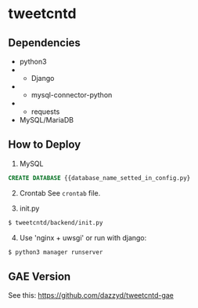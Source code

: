 # tweetcntd

## Dependencies
* python3
* - Django
* - mysql-connector-python
* - requests
* MySQL/MariaDB

## How to Deploy
1. MySQL
```sql
CREATE DATABASE {{database_name_setted_in_config.py}
```

2. Crontab
See `crontab` file.

3. init.py
```bash
$ tweetcntd/backend/init.py
```

4. Use 'nginx + uwsgi' or run with django:
```bash
$ python3 manager runserver
```

## GAE Version
See this: https://github.com/dazzyd/tweetcntd-gae
